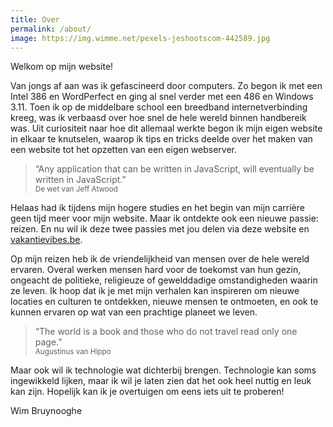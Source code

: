 ```yaml
---
title: Over
permalink: /about/
image: https://img.wimme.net/pexels-jeshootscom-442589.jpg
---
```


Welkom op mijn website!

Van jongs af aan was ik gefascineerd door computers. Zo begon ik met een Intel 386 en WordPerfect en ging al snel verder met een 486 en Windows 3.11. Toen ik op de middelbare school een breedband internetverbinding kreeg, was ik verbaasd over hoe snel de hele wereld binnen handbereik was. Uit curiositeit naar hoe dit allemaal werkte begon ik mijn eigen website in elkaar te knutselen, waarop ik tips en tricks deelde over het maken van een website tot het opzetten van een eigen webserver.

<blockquote class="quote"><p>“Any application that can be written in JavaScript, will eventually be written in JavaScript.”<br/><small>De wet van Jeff Atwood</small></p></blockquote>

Helaas had ik tijdens mijn hogere studies en het begin van mijn carrière geen tijd meer voor mijn website. Maar ik ontdekte ook een nieuwe passie: reizen. En nu wil ik deze twee passies met jou delen via deze website en [vakantievibes.be](https://vakantievibes.be).

Op mijn reizen heb ik de vriendelijkheid van mensen over de hele wereld ervaren. Overal werken mensen hard voor de toekomst van hun gezin, ongeacht de politieke, religieuze of gewelddadige omstandigheden waarin ze leven. Ik hoop dat ik je met mijn verhalen kan inspireren om nieuwe locaties en culturen te ontdekken, nieuwe mensen te ontmoeten, en ook te kunnen ervaren op wat van een prachtige planeet we leven.

<blockquote class="quote"><p>“The world is a book and those who do not travel read only one page.”<br/><small>Augustinus van Hippo</small></p></blockquote>

Maar ook wil ik technologie wat dichterbij brengen. Technologie kan soms ingewikkeld lijken, maar ik wil je laten zien dat het ook heel nuttig en leuk kan zijn. Hopelijk kan ik je overtuigen om eens iets uit te proberen!

Wim Bruynooghe
